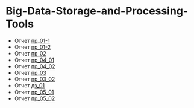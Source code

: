 # Big-Data-Storage-and-Processing-Tools
- Отчет [пр_01-1](https://github.com/SofiaNikolaeva-adey-201/Big-Data-Storage-and-Processing-Tools/blob/main/BDSAPT_pr_1_01_NikolaevaSG.pdf)
- Отчет [пр_01-2](https://github.com/SofiaNikolaeva-adey-201/Big-Data-Storage-and-Processing-Tools/blob/main/BDSAPT_pr_1_02_NikolaevaSG.pdf)
- Отчет [пр_02](https://github.com/SofiaNikolaeva-adey-201/Big-Data-Storage-and-Processing-Tools/blob/main/BDSAPT_pr_02_NikolaevaSG.pdf)
- Отчет [пр_04_01](https://github.com/SofiaNikolaeva-adey-201/Big-Data-Storage-and-Processing-Tools/blob/main/BDSAPT_pr_4_01_NikolaevaSG.ipynb)
- Отчет [пр_04_02](https://github.com/SofiaNikolaeva-adey-201/Big-Data-Storage-and-Processing-Tools/blob/main/BDSAPT_pr_04_02_NikolaevaSG.ipynb)
- Отчет [пр_03](https://github.com/SofiaNikolaeva-adey-201/Big-Data-Storage-and-Processing-Tools/blob/main/BDSAPT_pr_03_NikolaevaSG.pdf)
- Отчет [пр_03_02](https://github.com/SofiaNikolaeva-adey-201/Big-Data-Storage-and-Processing-Tools/blob/main/BDSAPT_pr_03_02_NikolaevaSG.pdf)
- Отчет [дз_01](https://github.com/SofiaNikolaeva-adey-201/Big-Data-Storage-and-Processing-Tools/blob/main/BDSAPT_homework_1_NikolaevaSG.pdf)
- Отчет [пр_05_01](https://github.com/SofiaNikolaeva-adey-201/Big-Data-Storage-and-Processing-Tools/blob/main/BDSAPT_pr_5_01_NikolaevaSG.pdf)
- Отчет [пр_05_02](https://github.com/SofiaNikolaeva-adey-201/Big-Data-Storage-and-Processing-Tools/blob/main/BDSAPT_pr_5_02_NikolaevaSG.pdf)
